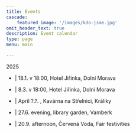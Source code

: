 ```yaml
---
title: Events
cascade:
    featured_image: '/images/kdo-jsme.jpg'
omit_header_text: true
description: Event calendar
type: page
menu: main

---
```


2025

- | 18.1. v 18:00, Hotel Jiřinka, Dolní Morava

- | 8.3.  v 18:00, Hotel Jiřinka, Dolní Morava

- | April ?.?. , Kavárna na Střelnici, Králíky

- | 27.6. evening, library garden, Vamberk

- | 20.9. afternoon, Červená Voda, Fair festivities
